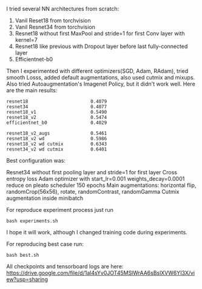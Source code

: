 I tried several NN architectures from scratch:  
1. Vanil Reset18 from torchvision  
2. Vanil Resnet34 from torchvision
3. Resnet18 without first MaxPool and stride=1 for first Conv layer with kernel=7
4. Resnet18 like previous with Dropout layer before last fully-connected layer  
5. Efficientnet-b0

Then I experimented with different optimizers(SGD, Adam, RAdam), tried smooth Losss, added default augmentations, also used cutmix and mixups. Also tried Autoaugmentation's Imagenet Policy, but it didn't work well. Here are the main results:

```
resnet18                       0.4079
resnet34                       0.4077
resnet18_v1                    0.5490
resnet18_v2                    0.5474
efficientnet_b0                0.4029

resnet18_v2_augs               0.5461
resnet18_v2 wd                 0.5986
resnet18_v2 wd cutmix          0.6343
resnet34_v2 wd cutmix          0.6401
```


Best configuration was:

Resnet34 without first pooling layer and stride=1 for first layer
Cross entropy loss
Adam optimizer with start_lr=0.001
weights_decay=0.0001
reduce on pleato scheduler 
150 epochs
Main augmentations: horizontal flip,  randomCrop(56x56), rotate, randomContrast, randomGamma
Cutmix augmentation inside minibatch 


For reproduce experiment process just run
```shell
bash experiments.sh
```


I hope it will work, although I changed training code during experiments.  

For reproducing best case run:
```shell
bash best.sh
```

All checkpoints and tensorboard logs are here: https://drive.google.com/file/d/1al4sYv0JOT45MSlWrAA6sBslXVW6YI3X/view?usp=sharing